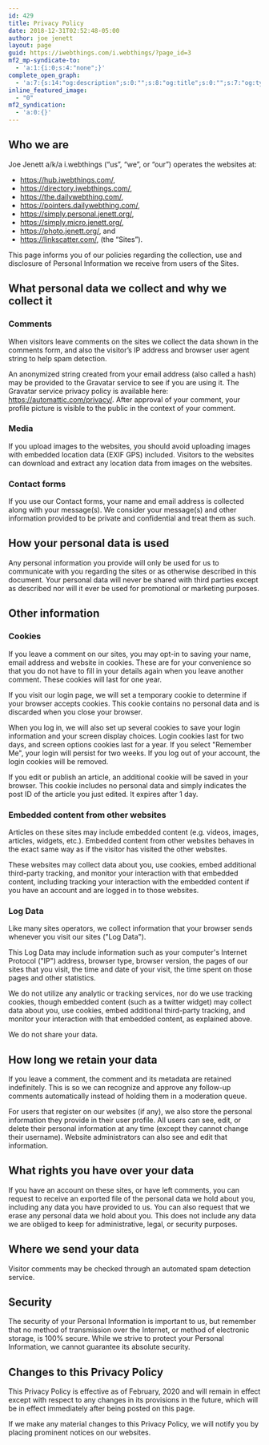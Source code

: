 ```yaml
---
id: 429
title: Privacy Policy
date: 2018-12-31T02:52:48-05:00
author: joe jenett
layout: page
guid: https://iwebthings.com/i.webthings/?page_id=3
mf2_mp-syndicate-to:
  - 'a:1:{i:0;s:4:"none";}'
complete_open_graph:
  - 'a:7:{s:14:"og:description";s:0:"";s:8:"og:title";s:0:"";s:7:"og:type";s:0:"";s:12:"twitter:card";s:7:"summary";s:15:"twitter:creator";s:0:"";s:19:"twitter:description";s:0:"";s:8:"og:image";s:0:"";}'
inline_featured_image:
  - "0"
mf2_syndication:
  - 'a:0:{}'
---
```

## Who we are

Joe Jenett a/k/a i.webthings (“us”, “we”, or “our”) operates the websites at:

  * <a href="https://hub.iwebthings.com/" class="url" rel="noopener noreferrer">https://hub.iwebthings.com/</a>,
  * <a href="https://directory.iwebthings.com/" class="url" rel="noopener noreferrer">https://directory.iwebthings.com/</a>,
  * <a href="https://the.dailywebthing.com/" class="url" rel="noopener noreferrer">https://the.dailywebthing.com/</a>,
  * <a href="https://pointers.dailywebthing.com/" class="url" rel="noopener noreferrer">https://pointers.dailywebthing.com/</a>,
  * <a href="https://simply.personal.jenett.org/" class="url" rel="noopener noreferrer">https://simply.personal.jenett.org/</a>,
  * <a href="https://simply.micro.jenett.org/" class="url" rel="noopener noreferrer">https://simply.micro.jenett.org/</a>,
  * <a href="https://photo.jenett.org/" class="url" rel="noopener noreferrer">https://photo.jenett.org/</a>, and
  * <a href="https://linkscatter.com/" class="url" rel="noopener noreferrer">https://linkscatter.com/</a>, (the “Sites”).

This page informs you of our policies regarding the collection, use and disclosure of Personal Information we receive from users of the Sites. 

## What personal data we collect and why we collect it

### Comments

When visitors leave comments on the sites we collect the data shown in the comments form, and also the visitor’s IP address and browser user agent string to help spam detection.

An anonymized string created from your email address (also called a hash) may be provided to the Gravatar service to see if you are using it. The Gravatar service privacy policy is available here: <a href='https://automattic.com/privacy/' target='_blank' class='url' rel="noopener noreferrer">https://automattic.com/privacy/</a>. After approval of your comment, your profile picture is visible to the public in the context of your comment.

### Media

If you upload images to the websites, you should avoid uploading images with embedded location data (EXIF GPS) included. Visitors to the websites can download and extract any location data from images on the websites.

### Contact forms

If you use our Contact forms, your name and email address is collected along with your message(s). We consider your message(s) and other information provided to be private and confidential and treat them as such. 

## How your personal data is used

Any personal information you provide will only be used for us to communicate with you regarding the sites or as otherwise described in this document. Your personal data will never be shared with third parties except as described nor will it ever be used for promotional or marketing purposes.

## Other information

### Cookies

If you leave a comment on our sites, you may opt-in to saving your name, email address and website in cookies. These are for your convenience so that you do not have to fill in your details again when you leave another comment. These cookies will last for one year.

If you visit our login page, we will set a temporary cookie to determine if your browser accepts cookies. This cookie contains no personal data and is discarded when you close your browser.

When you log in, we will also set up several cookies to save your login information and your screen display choices. Login cookies last for two days, and screen options cookies last for a year. If you select "Remember Me", your login will persist for two weeks. If you log out of your account, the login cookies will be removed.

If you edit or publish an article, an additional cookie will be saved in your browser. This cookie includes no personal data and simply indicates the post ID of the article you just edited. It expires after 1 day.

### Embedded content from other websites

Articles on these sites may include embedded content (e.g. videos, images, articles, widgets, etc.). Embedded content from other websites behaves in the exact same way as if the visitor has visited the other websites.

These websites may collect data about you, use cookies, embed additional third-party tracking, and monitor your interaction with that embedded content, including tracking your interaction with the embedded content if you have an account and are logged in to those websites.

### Log Data

Like many sites operators, we collect information that your browser sends whenever you visit our sites ("Log Data"). 

This Log Data may include information such as your computer's Internet Protocol ("IP") address, browser type, browser version, the pages of our sites that you visit, the time and date of your visit, the time spent on those pages and other statistics. 

We do not utilize any analytic or tracking services, nor do we use tracking cookies, though embedded content (such as a twitter widget) may collect data about you, use cookies, embed additional third-party tracking, and monitor your interaction with that embedded content, as explained above.

We do not share your data.

## How long we retain your data

If you leave a comment, the comment and its metadata are retained indefinitely. This is so we can recognize and approve any follow-up comments automatically instead of holding them in a moderation queue.

For users that register on our websites (if any), we also store the personal information they provide in their user profile. All users can see, edit, or delete their personal information at any time (except they cannot change their username). Website administrators can also see and edit that information.

## What rights you have over your data

If you have an account on these sites, or have left comments, you can request to receive an exported file of the personal data we hold about you, including any data you have provided to us. You can also request that we erase any personal data we hold about you. This does not include any data we are obliged to keep for administrative, legal, or security purposes.

## Where we send your data

Visitor comments may be checked through an automated spam detection service.

## Security

The security of your Personal Information is important to us, but remember that no method of transmission over the Internet, or method of electronic storage, is 100% secure. While we strive to protect your Personal Information, we cannot guarantee its absolute security. 

## Changes to this Privacy Policy

This Privacy Policy is effective as of ​February, 2020​ and will remain in effect except with respect to any changes in its provisions in the future, which will be in effect immediately after being posted on this page. 

If we make any material changes to this Privacy Policy, we will notify you by placing prominent notices on our websites.